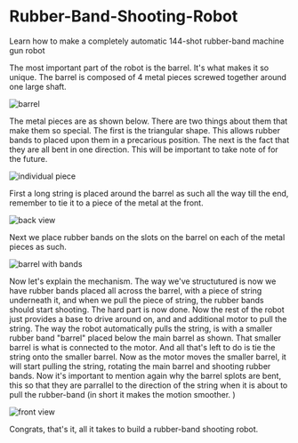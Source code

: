 # Rubber-Band-Shooting-Robot
Learn how to make a completely automatic 144-shot rubber-band machine gun robot

The most important part of the robot is the barrel. It's what makes it so unique. The barrel is composed of 4 metal pieces screwed together around one large shaft.

![barrel](https://user-images.githubusercontent.com/63485598/180626940-60690888-d3c3-4db2-8a55-4206259af202.JPG)

The metal pieces are as shown below. There are two things about them that make them so special. The first is the triangular shape. This allows rubber bands to placed upon them in a precarious position. The next is the fact that they are all bent in one direction. This will be important to take note of for the future. 

![individual piece](https://user-images.githubusercontent.com/63485598/180626944-45e8854a-16c3-4764-b8fb-d3e9c1fab15b.JPG)

First a long string is placed around the barrel as such all the way till the end, remember to tie it to a piece of the metal at the front. 

![back view](https://user-images.githubusercontent.com/63485598/180626946-3fce83f8-8887-42b1-aa9f-e04ff061cde9.JPG)

Next we place rubber bands on the slots on the barrel on each of the metal pieces as such. 

![barrel with bands](https://user-images.githubusercontent.com/63485598/180626947-ad45d459-f8f5-456a-8c54-5a7b7d7af24f.JPG)

Now let's explain the mechanism. The way we've structutured is now we have rubber bands placed all across the barrel, with a piece of string underneath it, and when we pull the piece of string, the rubber bands should start shooting. The hard part is now done. Now the rest of the robot just provides a base to drive around on, and and additional motor to pull the string. The way the robot automatically pulls the string, is with a smaller rubber band "barrel" placed below the main barrel as shown. That smaller barrel is what is connected to the motor. And all that's left to do is tie the string onto the smaller barrel. Now as the motor moves the smaller barrel, it will start pulling the string, rotating the main barrel and shooting rubber bands. Now it's important to mention again why the barrel splots are bent, this so that they are parrallel to the direction of the string when it is about to pull the rubber-band (in short it makes the motion smoother. )

![front view](https://user-images.githubusercontent.com/63485598/180626942-562e222c-6c53-4dc4-aa27-49bb871d6940.JPG)

Congrats, that's it, all it takes to build a rubber-band shooting robot. 

